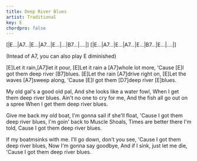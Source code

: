 ```yaml
---
title: Deep River Blues
artist: Traditional
key: E
chordpro: false
---
```

[|E...|A7...|E...|A7...|E...|...|B7...|....|]
[|E...|A7...|E...|A7...|E...|B7...|E...|....|]

(Intead of A7, you can also play E diminished)

[E]Let it rain,[A7]let it pour, 
[E]Let it rain a [A7]whole lot more, 
'Cause [E]I got them deep river [B7]blues. 
[E]Let the rain [A7]drive right on, 
[E]Let the waves [A7]sweep along, 
'Cause [E]I got them [D7]deep river [E]blues. 

My old gal's a good old pal, 
And she looks like a water fowl, 
When I get them deep river blues.
Ain't no one to cry for me, 
And the fish all go out on a spree 
When I get them deep river blues.

Give me back my old boat, 
I'm gonna sail if she'll float, 
'Cause I got them deep river blues, 
I'm goin' back to Muscle Shoals, 
Times are better there I'm told, 
Cause I got them deep river blues. 

If my boatmsinks with me. 
I'll go down, don't you see, 
'Cause I got them deep river blues, 
Now I'm gonna say goodbye, 
And if I sink, just let me die, 
'Cause I got them deep river blues.

